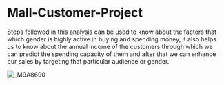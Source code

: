 # Mall-Customer-Project

Steps followed in this analysis can be used to know about the factors that which gender is highly active in buying and spending money, it also helps us to know about the annual income of the customers through which we can predict the spending capacity of them and after that we can enhance our sales by targeting that particular audience or gender.


![_M9A8690](https://user-images.githubusercontent.com/83001554/128599646-3a33ef83-3cbc-4ebf-8b7e-5a0dc1e26952.JPG)
